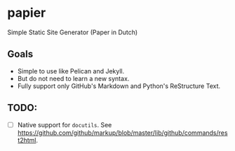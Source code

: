 # papier

Simple Static Site Generator (Paper in Dutch)

## Goals

* Simple to use like Pelican and Jekyll.
* But do not need to learn a new syntax.
* Fully support only GitHub's Markdown and Python's ReStructure Text.

## TODO:

* [ ] Native support for `docutils`. See https://github.com/github/markup/blob/master/lib/github/commands/rest2html.
